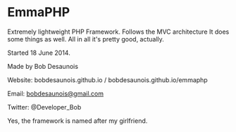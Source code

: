 EmmaPHP
=======

Extremely lightweight PHP Framework.
Follows the MVC architecture
It does some things as well.
All in all it's pretty good, actually.

Started 18 June 2014.

Made by Bob Desaunois

Website: bobdesaunois.github.io / bobdesaunois.github.io/emmaphp

Email: bobdesaunois@gmail.com

Twitter: @Developer_Bob

Yes, the framework is named after my girlfriend.
